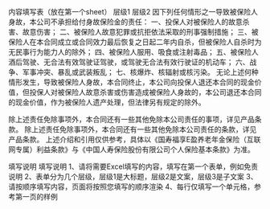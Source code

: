 内容填写表（放在第一个sheet）
	层级1	层级2
	因下列任何情形之一导致被保险人身故，本公司不承担给付身故保险金的责任：
一、投保人对被保险人的故意杀害、故意伤害；
二、被保险人故意犯罪或抗拒依法采取的刑事强制措施；
三、被保险人在本合同成立或合同效力最后恢复之日起二年内自杀，但被保险人自杀时为无民事行为能力人的除外；
四、被保险人服用、吸食或注射毒品；
五、被保险人酒后驾驶、无合法有效驾驶证驾驶，或驾驶无合法有效行驶证的机动车；
六、战争、军事冲突、暴乱或武装叛乱；
七、核爆炸、核辐射或核污染。
无论上述何种情形发生，导致被保险人身故，本合同终止，本公司向投保人退还本合同的现金价值，但投保人对被保险人故意杀害或伤害造成被保险人身故的，本公司退还本合同的现金价值，作为被保险人遗产处理，但法律另有规定的除外。

除上述责任免除事项外，本合同还有一些其他免除本公司责任的事项，详见产品条款。
	除上述责任免除事项外，本合同还有一些其他免除本公司责任的条款，详见产品条款。
上述介绍和引用仅供参考，具体以《国寿福享E盈养老年金保险（互联网专属）利益条款》与《中国人寿保险股份有限公司个人保险基本条款》为准。


填写说明
	填写说明
	1、请将需要Excel填写的内容，填写在第一个表单，例如免责说明
	2、表单分为几个层级，层级1是大标题，层级2是文案，层级3是子文案
	3、请按顺序填写内容，页面将按照您填写的顺序渲染
	4、每行仅填写一个单元格，参考第一页的样例


